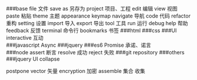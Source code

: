 ###base
file 文件
save as 另存为
project 项目、工程
edit 编辑
view 视图
paste 粘贴
theme 主题
appearance
keymap
navigate 导航
code 代码
refactor 重构
setting 设置
import 导入
export 导出
tool 工具
run 运行
debug 
help 帮助
feedback 反馈
terminal 命令行
bookmarks 书签
###html
###css
###UI
interactive 互动    
###javascript
Async
###jquery
###es6
Promise 承诺、诺言    
###node
assert 断言
resolve 成功
reject 失败
###git
repository
###others
###jquery UI
collapse



postpone
vector 矢量
encryption 加密
assemble 集合 收集
